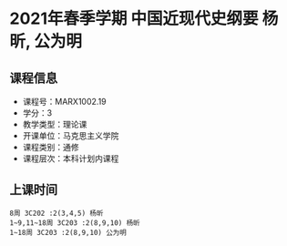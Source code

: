 # 2021年春季学期 中国近现代史纲要 杨昕, 公为明






## 课程信息

- 课程号：MARX1002.19
- 学分：3
- 教学类型：理论课
- 开课单位：马克思主义学院
- 课程类别：通修
- 课程层次：本科计划内课程

## 上课时间

```
8周 3C202 :2(3,4,5) 杨昕
1~9,11~18周 3C203 :2(8,9,10) 杨昕
1~18周 3C203 :2(8,9,10) 公为明
```

